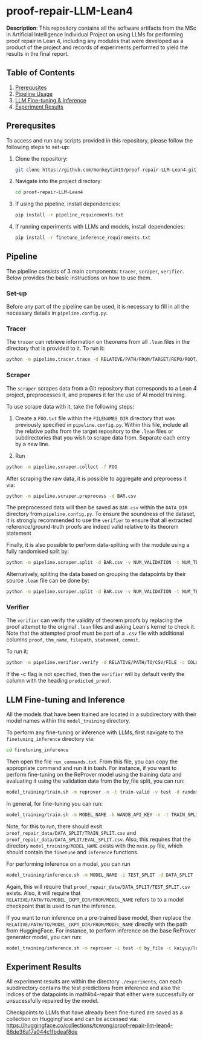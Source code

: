 # proof-repair-LLM-Lean4

**Description**: This repository contains all the software artifacts from the MSc in Artificial Intelligence Individual Project on using LLMs for performing proof repair in Lean 4, including any modules that were developed as a product of the project and records of experiments performed to yield the results in the final report.


## Table of Contents

1. [Prerequsites](#prerequsites)
2. [Pipeline Usage](#pipeline)
3. [LLM Fine-tuning & Inference](#model)
4. [Experiment Results](#results)


## Prerequsites

To access and run any scripts provided in this repository, please follow the following steps to set-up:

1. Clone the repository:
    ```bash
    git clone https://github.com/monkeytim19/proof-repair-LLM-Lean4.git
    ```

2. Navigate into the project directory:
    ```bash
    cd proof-repair-LLM-Lean4
    ```

3. If using the pipeline, install dependencies:
    ```bash
    pip install -r pipeline_requirements.txt
    ```

4. If running experiments with LLMs and models, install dependencies:
    ```bash
    pip install -r finetune_inference_requirements.txt
    ```


## Pipeline

The pipeline consists of 3 main components: ```tracer```, ```scraper```, ```verifier```. Below provides the basic instructions on how to use them.

### Set-up

Before any part of the pipeline can be used, it is necessary to fill in all the necessary details in ```pipeline.config.py```.

### Tracer

The ```tracer``` can retrieve information on theorems from all ```.lean``` files in the directory that is provided to it. To run it:
```bash
python -m pipeline.tracer.trace -d RELATIVE/PATH/FROM/TARGET/REPO/ROOT/TO/DIR
```

### Scraper

The ```scraper``` scrapes data from a Git repository that corresponds to a Lean 4 project, preprocesses it, and prepares it for the use of AI model training. 


To use scrape data with it, take the following steps:

1. Create a ```FOO.txt``` file within the ```FILENAMES_DIR``` directory that was previously specified in ```pipeline.config.py```. Within this file, include all the relative paths from the target repository to the ```.lean``` files or subdirectories that you wish to scrape data from. Separate each entry by a new line. 

2.  Run 
```bash
python -m pipeline.scraper.collect -f FOO
```

After scraping the raw data, it is possible to aggregate and preprocess it via:
```bash
python -m pipeline.scraper.preprocess -d BAR.csv
```
The preprocessed data will then be saved as ```BAR.csv``` within the ```DATA_DIR``` directory from ```pipeline.config.py```. To ensure the soundness of the dataset, it is strongly recommended to use the ```verifier``` to ensure that all extracted reference/ground-truth proofs are indeed valid relative to its theorem statement

Finally, it is also possible to perform data-spliting with the module using a fully randomised split by:
```bash
python -m pipeline.scraper.split -d BAR.csv -v NUM_VALIDATION -t NUM_TEST -r
```
Alternatively, spliting the data based on grouping the datapoints by their source ```.lean``` file can be done by:
```bash
python -m pipeline.scraper.split -d BAR.csv -v NUM_VALIDATION -t NUM_TEST
```

### Verifier

The ```verifier``` can verify the validity of theorem proofs by replacing the proof attempt to the original ```.lean``` files and asking Lean's kernel to check it. 
Note that the attempted proof must be part of a ```.csv``` file with additional columns ```proof```, ```thm_name```, ```filepath```, ```statement```, ```commit```.

To run it:
```bash
python -m pipeline.verifier.verify -d RELATIVE/PATH/TO/CSV/FILE -c COLUMN_NAME_TO_VERIFY
```
If the -c flag is not specified, then the ```verifier``` will by default verify the column with the heading ```predicted_proof```.

## LLM Fine-tuning and Inference

All the models that have been trained are located in a subdirectory with their model names within the ```model_training``` directory.

To perform any fine-tuning or inference with LLMs, first navigate to the ```finetuning_inference``` directory via:
```bash
cd finetuning_inference
```

Then open the file ```run_commands.txt```. From this file, you can copy the appropriate command and run it in bash. For instance, if you want to perform fine-tuning on the ReProver model using the training data and evaluating it using the validation data from the by_file split, you can run:
```bash
model_training/train.sh -m reprover -n -t train-valid -v test -d random
```

In general, for fine-tuning you can run:
```bash
model_training/train.sh -m MODEL_NAME -k WANDB_API_KEY -n -t TRAIN_SPLIT -v EVAL_SPLIT -d DATA_SPLIT
```
Note, for this to run, there should exsit ```proof_repair_data/DATA_SPLIT/TRAIN_SPLIT.csv``` and ```proof_repair_data/DATA_SPLIT/EVAL_SPLIT.csv```. Also, this requires that the directory ```model_training/MODEL_NAME``` exists with the ```main.py``` file, which should contain the ```finetune``` and ```inference``` functions. 

For performing inference on a model, you can run
```bash
model_training/inference.sh -m MODEL_NAME -i TEST_SPLIT -d DATA_SPLIT -c RELATIVE/PATH/TO/MODEL_CKPT_DIR/FROM/MODEL_NAME
```
Again, this will require that ```proof_repair_data/DATA_SPLIT/TEST_SPLIT.csv``` exists. Also, it will require that ```RELATIVE/PATH/TO/MODEL_CKPT_DIR/FROM/MODEL_NAME``` refers to to a model checkpoint that is used to run the inference. 

If you want to run inference on a pre-trained base model, then replace the ```RELATIVE/PATH/TO/MODEL_CKPT_DIR/FROM/MODEL_NAME``` directly with the path from HuggingFace. For instance, to perform inference on the base ReProver generator model, you can run:

```bash
model_training/inference.sh -m reprover -i test -d by_file -c kaiyuy/leandojo-lean4-tacgen-byt5-small -n
```

## Experiment Results

All experiment results are within the directory ```./experiments```, can each subdirectory contains the test predictions from inference and also the indices of the datapoints in mathlib4-repair that either were successfully or unsucessfully repaired by the model. 

Checkpoints to LLMs that have already been fine-tuned are saved as a collection on HuggingFace and can be accessed via: https://huggingface.co/collections/tcwong/proof-repair-llm-lean4-66de36a17a044c1fbdeaf8de
